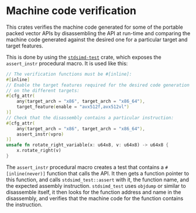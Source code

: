 # Machine code verification

This crates verifies the machine code generated for some of the portable packed
vector APIs by disassembling the API at run-time and comparing the machine code
generated against the desired one for a particular target and target features.

This is done by using the
[`stdsimd-test`](https://github.com/rust-lang-nursery/stdsimd/tree/master/crates/stdsimd-test)
crate, which exposes the `assert_instr` procedural macro. It is used like this:

```rust
// The verification functions must be #[inline]: 
#[inline]
// Enable the target features required for the desired code generation
// on the different targets:
#[cfg_attr(
    any(target_arch = "x86", target_arch = "x86_64"),
    target_feature(enable = "avx512f,avx512vl")
)]
// Check that the disassembly contains a particular instruction:
#[cfg_attr(
    any(target_arch = "x86", target_arch = "x86_64"),
    assert_instr(vpro)
)]
unsafe fn rotate_right_variable(x: u64x8, v: u64x8) -> u64x8 {
    x.rotate_right(v)
}
```

The `assert_instr` procedural macro creates a test that contains a
`#[inline(never)]` function that calls the API. It then gets a function pointer
to this function, and calls `stdsimd_test::assert` with it, the function name,
and the expected assembly instruction. `stdsimd_test` uses `objdump` or similar
to disassemble itself, it then looks for the function address and name in the
disassembly, and verifies that the machine code for the function contains the
instruction.
